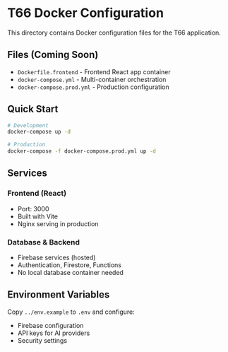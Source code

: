# T66 Docker Configuration

This directory contains Docker configuration files for the T66 application.

## Files (Coming Soon)

- `Dockerfile.frontend` - Frontend React app container
- `docker-compose.yml` - Multi-container orchestration
- `docker-compose.prod.yml` - Production configuration

## Quick Start

```bash
# Development
docker-compose up -d

# Production  
docker-compose -f docker-compose.prod.yml up -d
```

## Services

### Frontend (React)
- Port: 3000
- Built with Vite
- Nginx serving in production

### Database & Backend
- Firebase services (hosted)
- Authentication, Firestore, Functions
- No local database container needed

## Environment Variables

Copy `../env.example` to `.env` and configure:
- Firebase configuration
- API keys for AI providers
- Security settings 